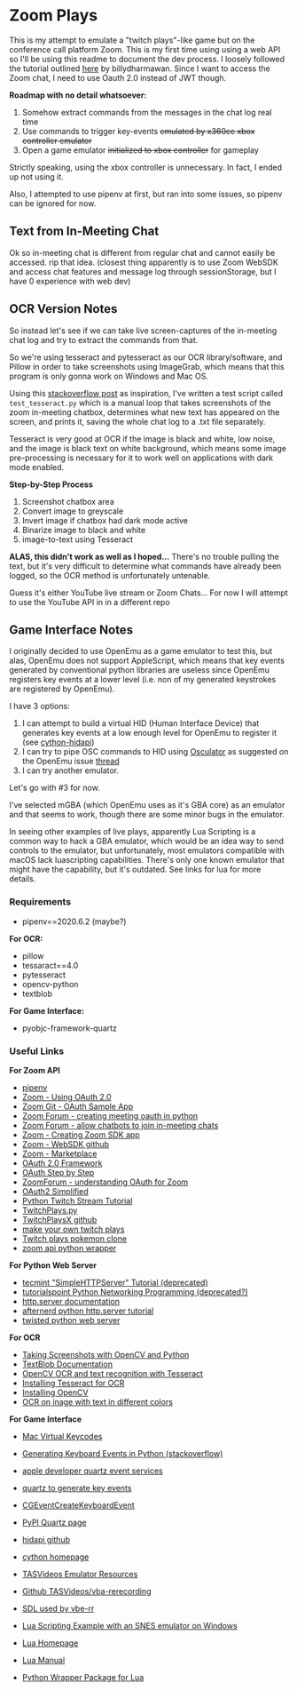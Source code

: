 # Zoom Plays

This is my attempt to emulate a "twitch plays"-like game but on the conference call platform Zoom.
This is my first time using using a web API so I'll be using this readme to document the dev process. I loosely followed the tutorial outlined [here](https://medium.com/swlh/how-i-automate-my-church-organisations-zoom-meeting-attendance-reporting-with-python-419dfe7da58c) by billydharmawan. Since I want to access the Zoom chat, I need to use Oauth 2.0 instead of JWT though.

**Roadmap with no detail whatsoever:**
1. Somehow extract commands from the messages in the chat log real time
1. Use commands to trigger key-events ~~emulated by x360ce xbox controller emulator~~
1. Open a game emulator ~~initialized to xbox controller~~ for gameplay

Strictly speaking, using the xbox controller is unnecessary. 
In fact, I ended up not using it.


Also, I attempted to use pipenv at first, but ran into some issues, so pipenv can be ignored for now.

## Text from In-Meeting Chat
Ok so in-meeting chat is different from regular chat and cannot easily be accessed. rip that idea.
(closest thing apparently is to use Zoom WebSDK and access chat features and message log through sessionStorage, but I have 0 experience with web dev)

## OCR Version Notes

So instead let's see if we can take live screen-captures of the in-meeting chat log and try to extract the commands from that.

So we're using tesseract and pytesseract as our OCR library/software, and Pillow in order to take screenshots using ImageGrab, which means that this program is only gonna work on Windows and Mac OS.

Using this [stackoverflow post](https://stackoverflow.com/questions/54795273/live-screen-monitoring-with-python3-pytesseract) as inspiration, I've written a test script called `test_tesseract.py` which is a manual loop that takes screenshots of the zoom in-meeting chatbox, determines what new text has appeared on the screen, and prints it, saving the whole chat log to a .txt file separately. 

Tesseract is very good at OCR if the image is black and white, low noise, and the image is black text on white background, which means some image pre-processing is necessary for it to work well on applications with dark mode enabled.

**Step-by-Step Process**
1. Screenshot chatbox area
1. Convert image to greyscale
1. Invert image if chatbox had dark mode active
1. Binarize image to black and white
1. image-to-text using Tesseract

**ALAS, this didn't work as well as I hoped...**
There's no trouble pulling the text, but it's very difficult to determine what commands have already been logged, so the OCR method is unfortunately untenable.

Guess it's either YouTube live stream or Zoom Chats...
For now I will attempt to use the YouTube API in in a different repo

## Game Interface Notes

I originally decided to use OpenEmu as a game emulator to test this, but alas, OpenEmu does not support AppleScript, which means that key events generated by conventional python libraries are useless since OpenEmu registers key events at a lower level (i.e. non of my generated keystrokes are registered by OpenEmu).

I have 3 options:
1. I can attempt to build a virtual HID (Human Interface Device) that generates key events at a low enough level for OpenEmu to register it (see [cython-hidapi](https://pypi.org/project/hidapi/0.7.99.post14/))
1. I can try to pipe OSC commands to HID using [Osculator](http://www.osculator.net/) as suggested on the OpenEmu issue [thread](https://github.com/OpenEmu/OpenEmu/issues/1169)
1. I can try another emulator.

Let's go with #3 for now.

I've selected mGBA (which OpenEmu uses as it's GBA core) as an emulator and that seems to work, though there are some minor bugs in the emulator.


In seeing other examples of live plays, apparently Lua Scripting is a common way to hack a GBA emulator, which would be an idea way to send controls to the emulator, but unfortunately, most emulators compatible with macOS lack luascripting capabilities. There's only one known emulator that might have the capability, but it's outdated. See links for lua for more details. 


### Requirements

- pipenv==2020.6.2 (maybe?)

**For OCR:**
- pillow
- tessaract==4.0
- pytesseract
- opencv-python
- textblob

**For Game Interface:**
- pyobjc-framework-quartz

### Useful Links

**For Zoom API**
- [pipenv](https://docs.python-guide.org/dev/virtualenvs/)
- [Zoom - Using OAuth 2.0](https://marketplace.zoom.us/docs/guides/auth/oauth)
- [Zoom Git - OAuth Sample App](https://github.com/zoom/zoom-oauth-sample-app)
- [Zoom Forum - creating meeting oauth in python](https://devforum.zoom.us/t/creating-meeting-oauth-in-python-3-7/20821)
- [Zoom Forum - allow chatbots to join in-meeting chats](https://devforum.zoom.us/t/allow-chatbots-to-join-meeting-chats/8875/19)
- [Zoom - Creating Zoom SDK app](https://marketplace.zoom.us/docs/guides/build/sdk-app)
- [Zoom - WebSDK github](https://github.com/zoom/websdk)
- [Zoom - Marketplace](https://marketplace.zoom.us/)
- [OAuth 2.0 Framework](https://tools.ietf.org/html/rfc6749)
- [OAuth Step by Step](http://www.lexev.org/en/2015/oauth-step-step/)
- [ZoomForum - understanding OAuth for Zoom](https://devforum.zoom.us/t/understanding-oauth-for-zoom/12444)
- [OAuth2 Simplified](https://aaronparecki.com/oauth-2-simplified/)
- [Python Twitch Stream Tutorial](https://317070.github.io/python/)
- [TwitchPlays.py](https://www.dougdougw.com/twitch-plays-code/twitchplays-py)
- [TwitchPlaysX github](https://github.com/hzoo/TwitchPlaysX)
- [make your own twitch plays](https://www.wituz.com/make-your-own-twitch-plays-stream.html)
- [Twitch plays pokemon clone](https://github.com/aidanrwt/twitch-plays)
- [zoom api python wrapper](https://github.com/prschmid/zoomus)

**For Python Web Server**
- [tecmint "SimpleHTTPServer" Tutorial (deprecated)](https://www.tecmint.com/python-simplehttpserver-to-create-webserver-or-serve-files-instantly/#:~:text=SimpleHTTPServer%20is%20a%20python%20module,you%20have%20python%20interpreter%20installed.)
- [tutorialspoint Python Networking Programming (deprecated?)](https://www.tutorialspoint.com/python_network_programming/python_http_server.htm)
- [http.server documentation](https://docs.python.org/3/library/http.server.html#http.server.SimpleHTTPRequestHandler)
- [afternerd python http.server tutorial](https://www.afternerd.com/blog/python-http-server/)
- [twisted python web server](https://twistedmatrix.com/documents/current/web/howto/using-twistedweb.html)

**For OCR**
- [Taking Screenshots with OpenCV and Python](https://www.pyimagesearch.com/2018/01/01/taking-screenshots-with-opencv-and-python/)
- [TextBlob Documentation](https://textblob.readthedocs.io/en/dev/)
- [OpenCV OCR and text recognition with Tesseract](https://www.pyimagesearch.com/2018/09/17/opencv-ocr-and-text-recognition-with-tesseract/)
- [Installing Tesseract for OCR](https://www.pyimagesearch.com/2017/07/03/installing-tesseract-for-ocr/)
- [Installing OpenCV](https://stackoverflow.com/questions/51853018/how-do-i-install-opencv-using-pip)
- [OCR on inage with text in different colors](https://stackoverflow.com/questions/61134400/pytesseract-ocr-on-image-with-text-in-different-colors)

**For Game Interface**
- [Mac Virtual Keycodes](https://gist.github.com/eegrok/949034)
- [Generating Keyboard Events in Python (stackoverflow)](https://stackoverflow.com/questions/13564851/how-to-generate-keyboard-events-in-python)
- [apple developer quartz event services](https://developer.apple.com/documentation/coregraphics/quartz_event_services#//apple_ref/c/func/CGEventCreateKeyboardEvent)
- [quartz to generate key events](https://stackoverflow.com/questions/6868167/how-to-generate-keyboard-keypress-events-through-python-to-control-pp-presentati)
- [CGEventCreateKeyboardEvent](https://developer.apple.com/documentation/coregraphics/1456564-cgeventcreatekeyboardevent?language=objc)
- [PyPI Quartz page](https://pypi.org/project/pyobjc-framework-Quartz/)

- [hidapi github](https://github.com/libusb/hidapi)
- [cython homepage](https://cython.org/#about)

- [TASVideos Emulator Resources](http://tasvideos.org/EmulatorResources/VBA/LuaScriptingFunctions.html)
- [Github TASVideos/vba-rerecording](https://github.com/TASVideos/vba-rerecording)
- [SDL used by vbe-rr](http://www.libsdl.org/)
- [Lua Scripting Example with an SNES emulator on Windows](https://www.twilio.com/blog/2015/08/romram-hacking-building-an-sms-powered-game-genie-with-lua-and-python.html)
- [Lua Homepage](https://www.lua.org/)
- [Lua Manual](https://www.lua.org/manual/5.4/manual.html#2)
- [Python Wrapper Package for Lua](https://pypi.org/project/lupa/)

